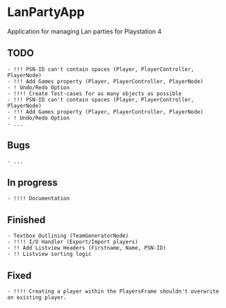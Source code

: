 # LanPartyApp
Application for managing Lan parties for Playstation 4

## TODO
	- !!! PSN-ID can't contain spaces (Player, PlayerController, PlayerNode)
	- !!! Add Games property (Player, PlayerController, PlayerNode)
	- ! Undo/Redo Option
	- !!!! Create Test-cases for as many objects as possible
	- !!! PSN-ID can't contain spaces (Player, PlayerController, PlayerNode)
	- !!! Add Games property (Player, PlayerController, PlayerNode)
	- ! Undo/Redo Option
	- ...

## Bugs
	- ...

## In progress
	- !!!! Documentation

## Finished
	- Textbox Outlining (TeamGeneratorNode)
	- !!!! I/O Handler (Export/Import players)
	- !! Add Listview Headers (Firstname, Name, PSN-ID)
	- !! Listview sorting logic
	
## Fixed
	- !!!! Creating a player within the PlayersFrame shouldn't overwrite an existing player.